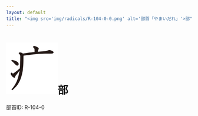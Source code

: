 ```yaml
---
layout: default
title: "<img src='img/radicals/R-104-0-0.png' alt='部首「やまいだれ」'>部"  # glyphをタイトルに使用
---
```


# <img src='img/radicals/R-104-0-0.png' alt='部首「やまいだれ」'>部
部首ID: R-104-0
